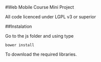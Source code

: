 #Web Mobile Course Mini Project

All code licenced under LGPL v3 or superior


##Instalation

Go to the js folder and using type

    bower install

To download the required libraries.